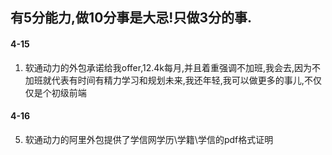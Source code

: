 ## 有5分能力,做10分事是大忌!只做3分的事.
#### 4-15
1. 软通动力的外包承诺给我offer,12.4k每月,并且着重强调不加班,我会去,因为不加班就代表有时间有精力学习和规划未来,我还年轻,我可以做更多的事儿,不仅仅是个初级前端
#### 4-16
5. 软通动力的阿里外包提供了学信网学历\学籍\学信的pdf格式证明